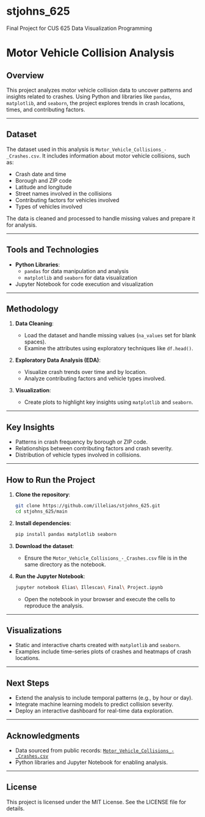 # stjohns_625
Final Project for CUS 625 Data Visualization Programming
# Motor Vehicle Collision Analysis

## Overview

This project analyzes motor vehicle collision data to uncover patterns and insights related to crashes. Using Python and libraries like `pandas`, `matplotlib`, and `seaborn`, the project explores trends in crash locations, times, and contributing factors.

---

## Dataset

The dataset used in this analysis is `Motor_Vehicle_Collisions_-_Crashes.csv`. It includes information about motor vehicle collisions, such as:

- Crash date and time
- Borough and ZIP code
- Latitude and longitude
- Street names involved in the collisions
- Contributing factors for vehicles involved
- Types of vehicles involved

The data is cleaned and processed to handle missing values and prepare it for analysis.

---

## Tools and Technologies

- **Python Libraries**:
  - `pandas` for data manipulation and analysis
  - `matplotlib` and `seaborn` for data visualization
- Jupyter Notebook for code execution and visualization

---

## Methodology

1. **Data Cleaning**:
   - Load the dataset and handle missing values (`na_values` set for blank spaces).
   - Examine the attributes using exploratory techniques like `df.head()`.

2. **Exploratory Data Analysis (EDA)**:
   - Visualize crash trends over time and by location.
   - Analyze contributing factors and vehicle types involved.

3. **Visualization**:
   - Create plots to highlight key insights using `matplotlib` and `seaborn`.

---

## Key Insights

- Patterns in crash frequency by borough or ZIP code.
- Relationships between contributing factors and crash severity.
- Distribution of vehicle types involved in collisions.

---

## How to Run the Project

1. **Clone the repository**:
   ```bash
   git clone https://github.com/illelias/stjohns_625.git
   cd stjohns_625/main
   ```

2. **Install dependencies**:
   ```bash
   pip install pandas matplotlib seaborn
   ```

3. **Download the dataset**:
   - Ensure the `Motor_Vehicle_Collisions_-_Crashes.csv` file is in the same directory as the notebook.

4. **Run the Jupyter Notebook**:
   ```bash
   jupyter notebook Elias\ Illescas\ Final\ Project.ipynb
   ```
   - Open the notebook in your browser and execute the cells to reproduce the analysis.

---

## Visualizations

- Static and interactive charts created with `matplotlib` and `seaborn`.
- Examples include time-series plots of crashes and heatmaps of crash locations.

---

## Next Steps

- Extend the analysis to include temporal patterns (e.g., by hour or day).
- Integrate machine learning models to predict collision severity.
- Deploy an interactive dashboard for real-time data exploration.

---

## Acknowledgments

- Data sourced from public records: [`Motor_Vehicle_Collisions_-_Crashes.csv`](https://catalog.data.gov/dataset/motor-vehicle-collisions-crashes)
- Python libraries and Jupyter Notebook for enabling analysis.

---

## License

This project is licensed under the MIT License. See the LICENSE file for details.

